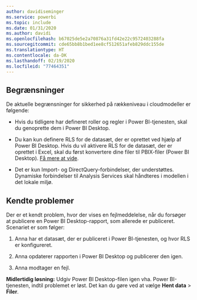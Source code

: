 ```yaml
---
author: davidiseminger
ms.service: powerbi
ms.topic: include
ms.date: 01/31/2020
ms.author: davidi
ms.openlocfilehash: b67025de5e2a70876a31fd42e22c9572403288fa
ms.sourcegitcommit: cde65bb8b1bed1ee8cf512651afeb829ddc155de
ms.translationtype: HT
ms.contentlocale: da-DK
ms.lasthandoff: 02/19/2020
ms.locfileid: "77464351"
---
```

## <a name="limitations"></a>Begrænsninger

De aktuelle begrænsninger for sikkerhed på rækkeniveau i cloudmodeller er følgende:

* Hvis du tidligere har defineret roller og regler i Power BI-tjenesten, skal du genoprette dem i Power BI Desktop.

* Du kan kun definere RLS for de datasæt, der er oprettet ved hjælp af Power BI Desktop. Hvis du vil aktivere RLS for de datasæt, der er oprettet i Excel, skal du først konvertere dine filer til PBIX-filer (Power BI Desktop). [Få mere at vide](../desktop-import-excel-workbooks.md).

* Det er kun Import- og DirectQuery-forbindelser, der understøttes. Dynamiske forbindelser til Analysis Services skal håndteres i modellen i det lokale miljø.

## <a name="known-issues"></a>Kendte problemer

Der er et kendt problem, hvor der vises en fejlmeddelelse, når du forsøger at publicere en Power BI Desktop-rapport, som allerede er publiceret. Scenariet er som følger:

1. Anna har et datasæt, der er publiceret i Power BI-tjenesten, og hvor RLS er konfigureret.

1. Anna opdaterer rapporten i Power BI Desktop og publicerer den igen.

1. Anna modtager en fejl.

**Midlertidig løsning:** Udgiv Power BI Desktop-filen igen vha. Power BI-tjenesten, indtil problemet er løst. Det kan du gøre ved at vælge **Hent data** > **Filer**.
